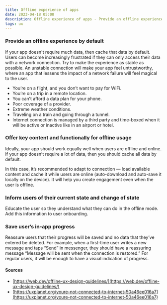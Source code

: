 ```yaml
---
title: Offline experience of apps
date: 2023-04-18 05:00
description: Offline experience of apps - Provide an offline experience by default
tags: ux
---
```


### Provide an offline experience by default

If your app doesn't require much data, then cache that data by default. Users can become increasingly 
frustrated if they can only access their data with a network connection. Try to make the experience as 
stable as possible. An unstable connection will make your app feel untrustworthy, where an app that 
lessens the impact of a network failure will feel magical to the user.


- You’re on a flight, and you don’t want to pay for WiFi.
- You’re on a trip in a remote location.
- You can’t afford a data plan for your phone.
- Poor coverage of a provider.
- Extreme weather conditions.
- Traveling on a train and going through a tunnel.
- Internet connection is managed by a third party and time-boxed when it will be active or inactive like in an airport or hotel.


### Offer key content and functionally for offline usage

Ideally, your app should work equally well when users are offline and online. If your app doesn’t require a lot of data, 
then you should cache all data by default. 

In this case, it’s recommended to adapt to connection — load available content and cache it while users are 
online (auto-download and auto-save it locally on the device). It will help you create engagement even when the user is offline.


### Inform users of their current state and change of state

Educate the user so they understand what they can do in the offline mode. Add this information to user onboarding.


### Save user’s in-app progress

Reassure users that their progress will be saved and no data that they’ve entered be deleted. For example, when a 
first-time user writes a new message and taps “Send” in messenger, they should have a reassuring message 
“Message will be sent when the connection is restored.” For regular users, it will be enough to have a visual 
indication of progress.


#### Sources

- [https://web.dev/offline-ux-design-guidelines/](https://web.dev/offline-ux-design-guidelines/)
- [https://uxplanet.org/youre-not-connected-to-internet-50a46ee016a7](https://uxplanet.org/youre-not-connected-to-internet-50a46ee016a7)
